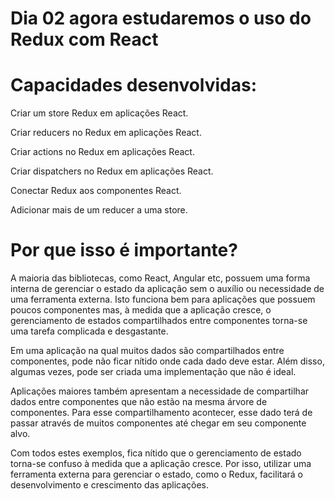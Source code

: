 # Dia 02 agora estudaremos o uso do Redux com React

# Capacidades desenvolvidas:

Criar um store Redux em aplicações React.

Criar reducers no Redux em aplicações React.

Criar actions no Redux em aplicações React.

Criar dispatchers no Redux em aplicações React.

Conectar Redux aos componentes React.

Adicionar mais de um reducer a uma store.

# Por que isso é importante?

A maioria das bibliotecas, como React, Angular etc, possuem uma forma interna de gerenciar o estado da aplicação sem o auxílio ou necessidade de uma ferramenta externa. Isto funciona bem para aplicações que possuem poucos componentes mas, à medida que a aplicação cresce, o gerenciamento de estados compartilhados entre componentes torna-se uma tarefa complicada e desgastante.

Em uma aplicação na qual muitos dados são compartilhados entre componentes, pode não ficar nítido onde cada dado deve estar. Além disso, algumas vezes, pode ser criada uma implementação que não é ideal.

Aplicações maiores também apresentam a necessidade de compartilhar dados entre componentes que não estão na mesma árvore de componentes. Para esse compartilhamento acontecer, esse dado terá de passar através de muitos componentes até chegar em seu componente alvo.

Com todos estes exemplos, fica nítido que o gerenciamento de estado torna-se confuso à medida que a aplicação cresce. Por isso, utilizar uma ferramenta externa para gerenciar o estado, como o Redux, facilitará o desenvolvimento e crescimento das aplicações.